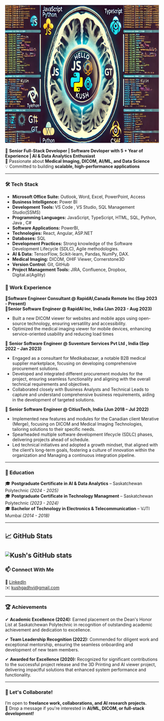 <div align="center">
  <a href="https://github.com/luvgadhvi?tab=repositories">
    <img src="https://github.com/kushgadhvi/kushGadhvi/blob/main/kush-git.webp" width="850" height="450" alt="Hello World, I'm Kush">
  </a>
</div>




🚀 **Senior Full-Stack Developer | Software Devloper with 5 + Year of Experience | AI & Data Analytics Enthusiast**  
🔬 Passionate about **Medical Imaging, DICOM, AI/ML, and Data Science**  
💡 Committed to building **scalable, high-performance applications**  

---

### 🛠 Tech Stack
- **Microsoft Office Suite:** Outlook, Word, Excel, PowerPoint, Access  
- **Business Intelligence:** Power BI  
- **Development Tools:** VS Code , VS Studio, SQL Management Studio(SSMS)
- **Programming Languages:** JavaScript, TypeScript, HTML, SQL, Python, Java , C#
- **Software Applications:** PowerBI,
- **Technologies:** React, Angular, ASP.NET  
- **Databases:** SQL
- **Development Practices:** Strong knowledge of the Software Development Lifecycle (SDLC), Agile methodologies.
- **AI & Data:** TensorFlow, Scikit-learn, Pandas, NumPy, DAX.
- **Medical Imaging:** DICOM, OHIF Viewer, Cornerstone3D
- **Version Control:** Git, GitHub  
- **Project Management Tools:** JIRA, Confluence, Dropbox, Digital.ai(Agility)

### 💼 Work Experience  
🔹**Software Engineer Consultant @ RapidAI,Canada Remote Inc (Sep 2023 - Present)**  
🔹**Senior Software Engineer @ RapidAI Inc, India (Jan 2023 - Aug 2023)**  
 - Built a new DICOM viewer for websites and mobile apps using open-source technology, ensuring versatility and accessibility.  
 - Optimized the medical imaging viewer for mobile devices, enhancing service-oriented usability and reducing load times

🔹 **Senior Software Engineer @  Suventure Services Pvt Ltd , India (Sep 2022 – Jan 2023)**
- Engaged as a consultant for Medikabazaar, a notable B2B medical supplier marketplace, focusing on developing comprehensive procurement solutions.
-	Developed and integrated different procurement modules for the project, ensuring seamless functionality and aligning with the overall technical requirements and objectives.
-	Collaborated closely with Business Analysts and Technical Leads to capture and understand comprehensive business requirements, aiding in the development of targeted solutions.

🔹 **Senior Software Engineer @ CitiusTech, India (Jun 2018 – Jul 2022)**  
-	Implemented new features and modules for the Canadian client Merative (Merge), focusing on DICOM and Medical Imaging Technologies, tailoring solutions to their specific needs.
-	Spearheaded multiple software development lifecycle (SDLC) phases, delivering projects ahead of schedule.
-	Led technical initiatives and adopted a growth mindset, that aligned with the client’s long-term goals, fostering a culture of innovation within the organization and Managing a continuous integration pipeline.

---

### 📜 Education  
🎓 **Postgraduate Certificate in AI & Data Analytics** – Saskatchewan Polytechnic *(2024 - 2025)*  
🎓 **Postgraduate Certificate in Technology Managment** – Saskatchewan Polytechnic *(2023 - 2024)*  
🎓 **Bachelor of Technology in Electronics & Telecommunication** – VJTI Mumbai *(2014 - 2018)*  

---
## 📈 GitHub Stats
![Kush's GitHub stats](https://github-readme-stats.vercel.app/api?username=kushgadhvi&show_icons=true&theme=radical)
---

### 📫 Connect With Me  
💼 [LinkedIn](https://linkedin.com/in/kush-gadhvi/)  
✉️ kushgadhvi@gmail.com  

---

### 🏆 Achievements  
✔	**Academic Excellence (2024):** Earned placement on the Dean's Honor List at Saskatchewan Polytechnic in recognition of outstanding academic achievement and dedication to excellence.

✔	**Team Leadership Recognition (2022):** Commended for diligent work and exceptional mentorship, ensuring the seamless onboarding and development of new team members.

✔	**Awarded for Excellence (2020):** Recognized for significant contributions to the successful project release and the 3D Printing and AI viewer project, delivering impactful solutions that enhanced system performance and functionality.


---

### 🚀 Let's Collaborate!  
I’m open to **freelance work, collaborations, and AI research projects.**  
💬 Drop a message if you're interested in **AI/ML, DICOM, or full-stack development!**
